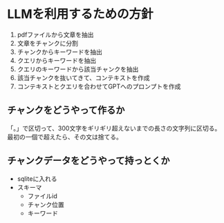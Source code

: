 # LLMを利用するための方針

1. pdfファイルから文章を抽出
1. 文章をチャンクに分割
1. チャンクからキーワードを抽出
1. クエリからキーワードを抽出
1. クエリのキーワードから該当チャンクを抽出
1. 該当チャンクを抜いてきて、コンテキストを作成
1. コンテキストとクエリを合わせてGPTへのプロンプトを作成

## チャンクをどうやって作るか

「。」で区切って、300文字をギリギリ超えないまでの長さの文字列に区切る。最初の一個で超えたら、その文は捨てる。

## チャンクデータをどうやって持っとくか

- sqliteに入れる
- スキーマ
  - ファイルid
  - チャンク位置
  - キーワード
